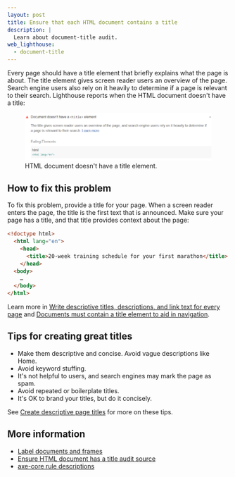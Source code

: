 ```yaml
---
layout: post
title: Ensure that each HTML document contains a title
description: |
  Learn about document-title audit.
web_lighthouse:
  - document-title
---
```


Every page should have a title element that briefly explains what the page is about.
The title element gives screen reader users an overview of the page.
Search engine users also rely on it heavily to determine
if a page is relevant to their search.
Lighthouse reports when the HTML document doesn't have a title:

<figure class="w-figure">
  <img class="w-screenshot w-screenshot--filled" src="document-title.png" alt="Lighthouse audit showing HTML document doesn't have a title elemement">
  <figcaption class="w-figcaption">
    HTML document doesn't have a title element.
  </figcaption>
</figure>


## How to fix this problem

To fix this problem,
provide a title for your page.
When a screen reader enters the page,
the title is the first text that is announced.
Make sure your page has a title,
and that title provides context about the page:

```html
<!doctype html>
  <html lang="en">
    <head>
      <title>20-week training schedule for your first marathon</title>
    </head>
  <body>
    …
  </body>
</html>
```

Learn more in
[Write descriptive titles, descriptions, and link text for every page](/write-descriptive-text)
and [Documents must contain a title element to aid in navigation](https://dequeuniversity.com/rules/axe/3.3/document-title).


## Tips for creating great titles

- Make them descriptive and concise. Avoid vague descriptions like Home.
- Avoid keyword stuffing.
- It's not helpful to users, and search engines may mark the page as spam.
- Avoid repeated or boilerplate titles.
- It's OK to brand your titles, but do it concisely.

See [Create descriptive page titles](https://support.google.com/webmasters/answer/35624)
for more on these tips.

<!--
## How this audit impacts overall Lighthouse score

Todo. I have no idea how accessibility scoring is working!
-->
## More information

- [Label documents and frames](/labels-and-text-alternatives#label-documents-and-frames)
- [Ensure HTML document has a title audit source](https://github.com/GoogleChrome/lighthouse/blob/master/lighthouse-core/audits/accessibility/document-title.js)
- [axe-core rule descriptions](https://github.com/dequelabs/axe-core/blob/develop/doc/rule-descriptions.md)
